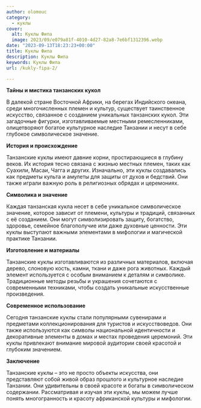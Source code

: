 ```yaml
---
author: olomouc
category:
  - куклы
cover:
  alt: Куклы Фипа
  image: 2023/09/e079a81f-4010-4d27-82a8-7e6bf1312396.webp
date: "2023-09-13T18:23:23+00:00"
title: Куклы Фипа
description: Куклы Фипа
keywords: Куклы Фипа
url: /kukly-fipa-2/

---
```

**Тайны и мистика танзанских кукол**

В далекой стране Восточной Африки, на берегах Индийского океана, среди многочисленных племен и культур, существует таинственное искусство, связанное с созданием уникальных танзанских кукол. Эти загадочные фигурки, изготавливаемые местными ремесленниками, олицетворяют богатое культурное наследие Танзании и несут в себе глубокое символическое значение.

**История и происхождение**

Танзанские куклы имеют давние корни, простирающиеся в глубину веков. Их история тесно связана с жизнью местных племен, таких как Суахили, Масаи, Чагга и других. Изначально, эти куклы создавались как предметы культа и амулеты для защиты от духов и бедствий. Они также играли важную роль в религиозных обрядах и церемониях.

**Символика и значение**

Каждая танзанская кукла несет в себе уникальное символическое значение, которое зависит от племени, культуры и традиций, связанных с её созданием. Они могут символизировать защиту, богатство, здоровье, семейное благополучие или даже духовные ценности. Эти куклы выступают важными элементами в мифологии и магической практике Танзании.

**Изготовление и материалы**

Танзанские куклы изготавливаются из различных материалов, включая дерево, слоновую кость, камни, ткани и даже рога животных. Каждый элемент используется с особым вниманием к деталям и символике. Традиционные методы резьбы и украшения сочетаются с современными техниками, чтобы создать уникальные искусственные произведения.

**Современное использование**

Сегодня танзанские куклы стали популярными сувенирами и предметами коллекционирования для туристов и искусствоведов. Они также используются как символы национальной идентичности и декоративные элементы в домах и местах проведения церемоний. Эти куклы привлекают внимание мировой аудитории своей красотой и глубоким значением.

**Заключение**

Танзанские куклы – это не просто объекты искусства, они представляют собой живой образ прошлого и культурное наследие Танзании. Они удивительны в своей красоте и богаты в символическом содержании. Рассматривая и изучая эти куклы, мы можем лучше понять многогранность и красоту африканской культуры и мифологии.
